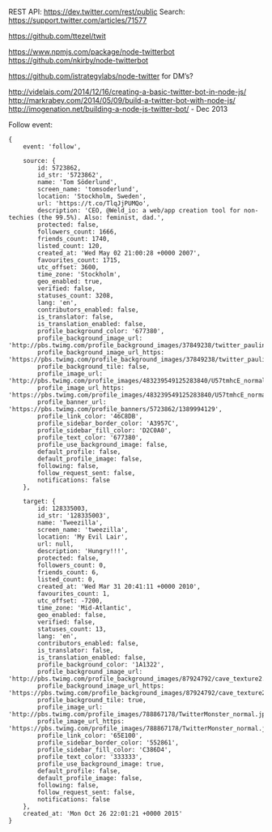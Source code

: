 REST API: https://dev.twitter.com/rest/public
Search: https://support.twitter.com/articles/71577

https://github.com/ttezel/twit

https://www.npmjs.com/package/node-twitterbot
https://github.com/nkirby/node-twitterbot

https://github.com/istrategylabs/node-twitter for DM’s?

http://videlais.com/2014/12/16/creating-a-basic-twitter-bot-in-node-js/
http://markrabey.com/2014/05/09/build-a-twitter-bot-with-node-js/
http://imogenation.net/building-a-node-js-twitter-bot/ - Dec 2013


Follow event:

	{
		event: 'follow',

		source: {
			id: 5723862,
			id_str: '5723862',
			name: 'Tom Söderlund',
			screen_name: 'tomsoderlund',
			location: 'Stockholm, Sweden',
			url: 'https://t.co/TlqJjPUMQo',
			description: 'CEO, @Weld_io: a web/app creation tool for non-techies (the 99.5%). Also: feminist, dad.',
			protected: false,
			followers_count: 1666,
			friends_count: 1740,
			listed_count: 120,
			created_at: 'Wed May 02 21:00:28 +0000 2007',
			favourites_count: 1715,
			utc_offset: 3600,
			time_zone: 'Stockholm',
			geo_enabled: true,
			verified: false,
			statuses_count: 3208,
			lang: 'en',
			contributors_enabled: false,
			is_translator: false,
			is_translation_enabled: false,
			profile_background_color: '677380',
			profile_background_image_url: 'http://pbs.twimg.com/profile_background_images/37849238/twitter_paulinaalskardig.png',
			profile_background_image_url_https: 'https://pbs.twimg.com/profile_background_images/37849238/twitter_paulinaalskardig.png',
			profile_background_tile: false,
			profile_image_url: 'http://pbs.twimg.com/profile_images/483239549125283840/U57tmhcE_normal.jpeg',
			profile_image_url_https: 'https://pbs.twimg.com/profile_images/483239549125283840/U57tmhcE_normal.jpeg',
			profile_banner_url: 'https://pbs.twimg.com/profile_banners/5723862/1389994129',
			profile_link_color: '46C8DB',
			profile_sidebar_border_color: 'A3957C',
			profile_sidebar_fill_color: 'D2C0A0',
			profile_text_color: '677380',
			profile_use_background_image: false,
			default_profile: false,
			default_profile_image: false,
			following: false,
			follow_request_sent: false,
			notifications: false
		},
		
		target: {
			id: 128335003,
			id_str: '128335003',
			name: 'Tweezilla',
			screen_name: 'tweezilla',
			location: 'My Evil Lair',
			url: null,
			description: 'Hungry!!!',
			protected: false,
			followers_count: 0,
			friends_count: 6,
			listed_count: 0,
			created_at: 'Wed Mar 31 20:41:11 +0000 2010',
			favourites_count: 1,
			utc_offset: -7200,
			time_zone: 'Mid-Atlantic',
			geo_enabled: false,
			verified: false,
			statuses_count: 13,
			lang: 'en',
			contributors_enabled: false,
			is_translator: false,
			is_translation_enabled: false,
			profile_background_color: '1A1322',
			profile_background_image_url: 'http://pbs.twimg.com/profile_background_images/87924792/cave_texture2.jpg',
			profile_background_image_url_https: 'https://pbs.twimg.com/profile_background_images/87924792/cave_texture2.jpg',
			profile_background_tile: true,
			profile_image_url: 'http://pbs.twimg.com/profile_images/788867178/TwitterMonster_normal.jpg',
			profile_image_url_https: 'https://pbs.twimg.com/profile_images/788867178/TwitterMonster_normal.jpg',
			profile_link_color: '65E100',
			profile_sidebar_border_color: '552861',
			profile_sidebar_fill_color: 'C386D4',
			profile_text_color: '333333',
			profile_use_background_image: true,
			default_profile: false,
			default_profile_image: false,
			following: false,
			follow_request_sent: false,
			notifications: false
		},
		created_at: 'Mon Oct 26 22:01:21 +0000 2015'
	}